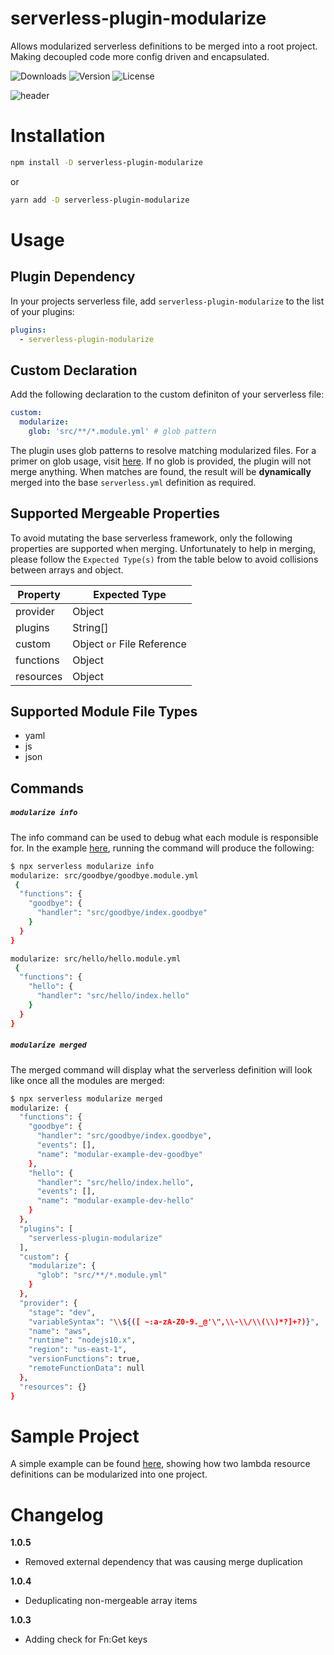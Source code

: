 
# serverless-plugin-modularize
Allows modularized serverless definitions to be merged into a root project. Making decoupled code more config driven and encapsulated. 

![Downloads][link-download] ![Version][link-version] ![License][link-license]

![header](https://raw.githubusercontent.com/icarus-sullivan/serverless-plugin-modularize/master/header.png)

# Installation

```sh
npm install -D serverless-plugin-modularize
```
or
```sh
yarn add -D serverless-plugin-modularize
```

# Usage

## Plugin Dependency

In your projects serverless file, add `serverless-plugin-modularize` to the list of your plugins:

```yaml
plugins:
  - serverless-plugin-modularize
```

## Custom Declaration
Add the following declaration to the custom definiton of your serverless file:

```yaml
custom:
  modularize:
    glob: 'src/**/*.module.yml' # glob pattern
```

The plugin uses glob patterns to resolve matching modularized files. For a primer on glob usage, visit [here][glob]. If no glob is provided, the plugin will not merge anything. When matches are found, the result will be **dynamically** merged into the base `serverless.yml` definition as required.

## Supported Mergeable Properties
To avoid mutating the base serverless framework, only the following properties are supported when merging. Unfortunately to help in merging, please follow the `Expected Type(s)` from the table below to avoid collisions between arrays and object. 

| Property | Expected Type |
|-----|-----|
| provider | Object |
| plugins | String[] |
| custom | Object `or` File Reference |
| functions | Object |
| resources | Object |

## Supported Module File Types
- yaml
- js
- json

## Commands
##### `modularize info`

The info command can be used to debug what each module is responsible for. In the example [here][example], running the command will produce the following:
```sh
$ npx serverless modularize info
modularize: src/goodbye/goodbye.module.yml 
 {
  "functions": {
    "goodbye": {
      "handler": "src/goodbye/index.goodbye"
    }
  }
} 

modularize: src/hello/hello.module.yml 
 {
  "functions": {
    "hello": {
      "handler": "src/hello/index.hello"
    }
  }
} 
```

##### `modularize merged`

The merged command will display what the serverless definition will look like once all the modules are merged:
```sh
$ npx serverless modularize merged
modularize: {
  "functions": {
    "goodbye": {
      "handler": "src/goodbye/index.goodbye",
      "events": [],
      "name": "modular-example-dev-goodbye"
    },
    "hello": {
      "handler": "src/hello/index.hello",
      "events": [],
      "name": "modular-example-dev-hello"
    }
  },
  "plugins": [
    "serverless-plugin-modularize"
  ],
  "custom": {
    "modularize": {
      "glob": "src/**/*.module.yml"
    }
  },
  "provider": {
    "stage": "dev",
    "variableSyntax": "\\${([ ~:a-zA-Z0-9._@'\",\\-\\/\\(\\)*?]+?)}",
    "name": "aws",
    "runtime": "nodejs10.x",
    "region": "us-east-1",
    "versionFunctions": true,
    "remoteFunctionData": null
  },
  "resources": {}
}
```

# Sample Project
A simple example can be found [here][example], showing how two lambda resource definitions can be modularized into one project. 

# Changelog

**1.0.5**
- Removed external dependency that was causing merge duplication

**1.0.4**
- Deduplicating non-mergeable array items

**1.0.3**
- Adding check for Fn:Get keys

[link-download]: https://img.shields.io/npm/dt/serverless-plugin-modularize
[link-version]: https://img.shields.io/npm/v/serverless-plugin-modularize.svg
[link-license]: https://img.shields.io/npm/l/serverless-plugin-modularize.svg

[glob]: https://www.npmjs.com/package/glob
[example]: https://github.com/icarus-sullivan/serverless-plugin-modularize/tree/master/example
